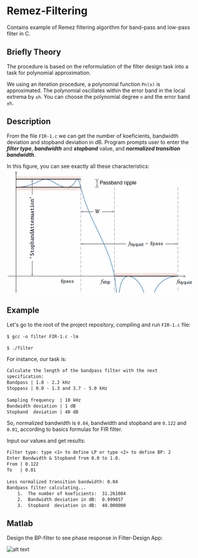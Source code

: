 # Remez-Filtering
Contains example of Remez filtering algorithm for band-pass and low-pass filter in C.

## Briefly Theory
The procedure is based on the reformulation of the filter design task into a task for polynomial approximation.

We using an iteration procedure, a polynomial function ```Pn(x)``` is approximated. The polynomial oscillates within the error band in the local extrema by ```±h```. You can choose the polynomial degree ```n``` and the error band ```±h```.


## Description
From the file ```FIR-1.c``` we can get the number of koeficients, bandwidth deviation and stopband  deviation in dB. 
Program prompts user to enter the ***filter type***, ***bandwidth*** and ***stopband*** value,  and ***normalized transition bandwidth***.

In this figure, you can see  exactly all these characteristics:
![alt text](https://github.com/kvant666ubl/Remez-Filtering/blob/main/img/2.png?raw=true)

## Example
Let's go to the root of the project repository, compiling and run ```FIR-1.c``` file:

```$ gcc -o filter FIR-1.c -lm```

```$ ./filter```

For instance, our task is:
```
Calculate the length of the bandpass filter with the next specification:
Bandpass | 1.8 - 2.2 kHz
Stoppass | 0.0 - 1.3 and 3.7 - 5.0 kHz

Sampling frequency  | 10 kHz
Bandwidth deviation | 1 dB
Stopband  deviation | 40 dB
```
So, normalized bandwidth is ```0.04```, bandwidth and stopband are ```0.122``` and ```0.01```, according to basics formulas for FIR filter.

Input our values and get results:
```
Filter type: type <1> to define LP or type <2> to define BP: 2
Enter Bandwidth & Stopband from 0.0 to 1.0.
From | 0.122
To   | 0.01

Less normalized transition bandwidth: 0.04
Bandpass filter calculating...
    1.  The number of koeficients: 	31.261084
    2.  Bandwidth deviation in dB: 	0.999857
    3.  Stopband  deviation in dB: 	40.000000

```

## Matlab
Design the BP-filter to see phase response in Filter-Design App:

![alt text](https://github.com/kvant666ubl/Remez-Filtering/blob/main/img/FD-Matlab.png?raw=true)
